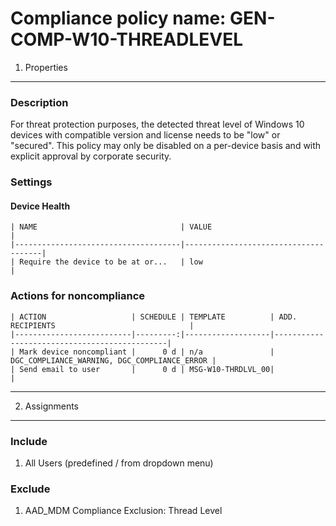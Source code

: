 Compliance policy name: GEN-COMP-W10-THREADLEVEL
================================================


1. Properties
-------------

### Description
For threat protection purposes, the detected threat level of Windows 10 devices with compatible version and license needs to be "low" or "secured".
This policy may only be disabled on a per-device basis and with explicit approval by corporate security.

### Settings

#### Device Health

	| NAME                                | VALUE                                |
	|-------------------------------------|--------------------------------------|
	| Require the device to be at or...   | low                                  |

### Actions for noncompliance

	| ACTION                   | SCHEDULE | TEMPLATE          | ADD. RECIPIENTS                              |
	|--------------------------|---------:|-------------------|----------------------------------------------|
	| Mark device noncompliant |      0 d | n/a               | DGC_COMPLIANCE_WARNING, DGC_COMPLIANCE_ERROR |
	| Send email to user       |      0 d | MSG-W10-THRDLVL_00|                                              |

*******************************************************************************


2. Assignments
--------------

### Include
1. All Users (predefined / from dropdown menu)

### Exclude
1. AAD_MDM Compliance Exclusion: Thread Level
